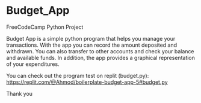 # Budget_App
FreeCodeCamp Python Project

Budget App is a simple python program that helps you manage your transactions. With the app you can record the amount deposited and withdrawn. You can also transfer to other accounts and check your balance and available funds. In addition, the app provides a graphical representation of your expenditures. 

You can check out the program test on replit (budget.py): https://replit.com/@Ahmod/boilerplate-budget-app-5#budget.py

Thank you
